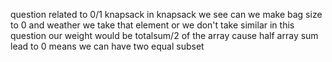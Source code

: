 question related to 0/1 knapsack in knapsack we see can we make bag size to 0 and weather we take that element or we don't take
similar in this question our weight would be totalsum/2 of the array cause half array sum lead to 0 means we can have two equal subset
​